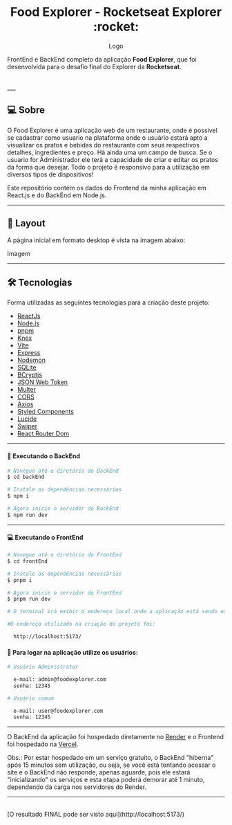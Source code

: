 <p align="center">
  <h1 align="center">Food Explorer - Rocketseat Explorer :rocket:</h1>
</p>

<p align="center">Logo</p>

FrontEnd e BackEnd completo da aplicação <strong>Food Explorer</strong>, que foi desenvolvida para o desafio final do Explorer da <strong>Rocketseat</strong>.

<br>
___

## 💻 Sobre
O Food Explorer é uma aplicação web de um restaurante, onde é possivel se cadastrar como usuario na plataforma onde o usuário estará apto a visualizar os pratos e bebidas do restaurante com seus respectivos detalhes, ingredientes e preço. Há ainda uma um campo de busca. Se o usuario for Administrador ele terá a capacidade de criar e editar os pratos da forma que desejar. Todo o projeto é responsivo para a utilização em diversos tipos de dispositivos!

Este repositório contém os dados do Frontend da minha aplicação em React.js e do BackEnd em Node.js.

___

## 🎨 Layout
A página inicial em formato desktop é vista na imagem abaixo:

Imagem
___

## 🛠 Tecnologias

Forma utilizadas as seguintes tecnologias para a criação deste projeto:

- [ReactJs](https://reactjs.org)
- [Node.js](https://nodejs.org/en/)
- [pnpm](https://pnpm.io/pt/)
- [Knex](https://knexjs.org/)
- [Vite](https://vitejs.dev/)
- [Express](https://expressjs.com)
- [Nodemon](https://nodemon.io/)
- [SQLite](https://www.sqlite.org/index.html)
- [BCryptjs](https://www.npmjs.com/package/bcryptjs)
- [JSON Web Token](https://www.npmjs.com/package/jsonwebtoken)
- [Multer](https://www.npmjs.com/package/multer)
- [CORS](https://www.npmjs.com/package/cors)
- [Axios](https://www.npmjs.com/package/axios)
- [Styled Components](https://styled-components.com/)
- [Lucide](https://lucide.dev/)
- [Swiper](https://swiperjs.com/)
- [React Router Dom](https://react-icons.github.io/react-icons/)

___

#### 🚧 Executando o BackEnd
```bash
# Navegue até o diretório do BackEnd
$ cd backEnd

# Instale as dependências necessárias
$ npm i

# Agora inicie o servidor do BackEnd
$ npm run dev
```
___

#### 💻 Executando o FrontEnd
```bash
# Navegue até o diretório do FrontEnd
$ cd frontEnd

# Instale as dependências necessárias
$ pnpm i

# Agora inicie o servidor do FrontEnd
$ pnpm run dev

# O terminal irá exibir o endereço local onde a aplicação está sendo executada. Basta digitar o mesmo endereço em seu navegador preferido ou segurar a tecla CTRL e clicar no link.

#O endereço utilizado na criação do projeto foi:

  http://localhost:5173/
```

#### 🔑 Para logar na aplicação utilize os usuários:

```bash
# Usuário Administrator

  e-mail: admin@foodexplorer.com
  senha: 12345

# Usuário comum

  e-mail: user@foodexplorer.com
  senha: 12345
```
___

O BackEnd da aplicação foi hospedado diretamente no [Render](https://render.com/) e o Frontend foi hospedado na [Vercel](https://vercel.com/).

Obs.: Por estar hospedado em um serviço gratuito, o BackEnd "hiberna" após 15 minutos sem utilização, ou seja, se você está tentando acessar o site e o BackEnd não responde, apenas aguarde, pois ele estará "inicializando" os serviços e esta etapa poderá demorar até 1 minuto, dependendo da carga nos servidores do Render.
___
<br>
[O resultado FINAL pode ser visto aqui](http://localhost:5173/)